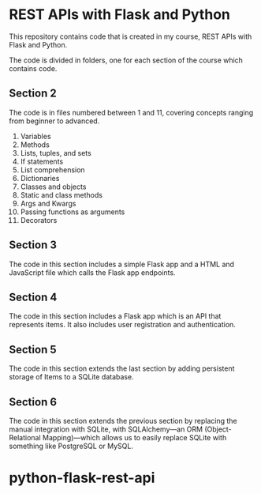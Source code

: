 # REST APIs with Flask and Python

This repository contains code that is created in my course, REST APIs with Flask and Python.

The code is divided in folders, one for each section of the course which contains code.

## Section 2

The code is in files numbered between 1 and 11, covering concepts ranging from beginner to advanced.

1. Variables
2. Methods
3. Lists, tuples, and sets
4. If statements
5. List comprehension
6. Dictionaries
7. Classes and objects
8. Static and class methods
9. Args and Kwargs
10. Passing functions as arguments
11. Decorators

## Section 3

The code in this section includes a simple Flask app and a HTML and JavaScript file which calls the Flask app endpoints.

## Section 4

The code in this section includes a Flask app which is an API that represents items. It also includes user registration and authentication.

## Section 5

The code in this section extends the last section by adding persistent storage of Items to a SQLite database.

## Section 6

The code in this section extends the previous section by replacing the manual integration with SQLite, with SQLAlchemy—an ORM (Object-Relational Mapping)—which allows us to easily replace SQLite with something like PostgreSQL or MySQL.
# python-flask-rest-api
